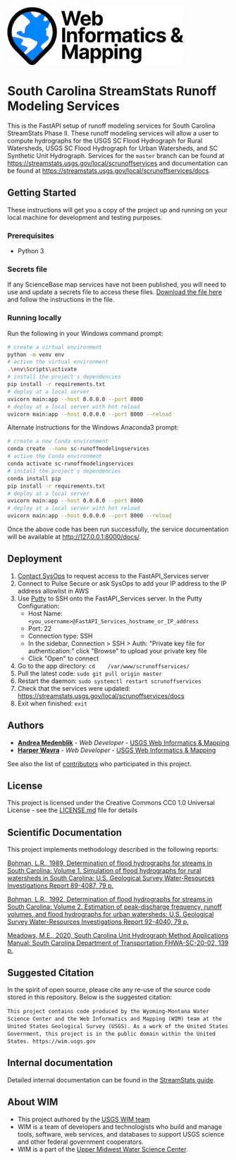 ![WiM](wim.png)

# South Carolina StreamStats Runoff Modeling Services

This is the FastAPI setup of runoff modeling services for South Carolina StreamStats Phase II. These runoff modeling services will allow a user to compute hydrographs for the USGS SC Flood Hydrograph for Rural Watersheds, USGS SC Flood Hydrograph for Urban Watersheds, and SC Synthetic Unit Hydrograph. Services for the `master` branch can be found at https://streamstats.usgs.gov/local/scrunoffservices and documentation can be found at https://streamstats.usgs.gov/local/scrunoffservices/docs.

## Getting Started

These instructions will get you a copy of the project up and running on your local machine for development and testing purposes.

### Prerequisites

- Python 3

### Secrets file

If any ScienceBase map services have not been published, you will need to use and update a secrets file to access these files. [Download the file here](https://doimspp.sharepoint.com/:u:/r/sites/GS-UMidWIM/Shared%20Documents/Projects/Streamstats%20Ecosystem/South%20Carolina%20Customizations/secrets.py?csf=1&web=1&e=N5bf8W) and follow the instructions in the file. 

### Running locally

Run the following in your Windows command prompt:

```bash
# create a virtual environment
python -m venv env
# active the virtual environment
.\env\Scripts\activate
# install the project's dependencies
pip install -r requirements.txt
# deploy at a local server
uvicorn main:app --host 0.0.0.0 --port 8000
# deploy at a local server with hot reload
uvicorn main:app --host 0.0.0.0 --port 8000 --reload
```

Alternate instructions for the Windows Anaconda3 prompt:

```bash
# create a new Conda environment
conda create --name sc-runoffmodelingservices
# active the Conda environment
conda activate sc-runoffmodelingservices
# install the project's dependencies
conda install pip
pip install -r requirements.txt
# deploy at a local server
uvicorn main:app --host 0.0.0.0 --port 8000
# deploy at a local server with hot reload
uvicorn main:app --host 0.0.0.0 --port 8000 --reload
```

Once the above code has been run successfully, the service documentation will be available at http://127.0.0.1:8000/docs/.

## Deployment

1. [Contact SysOps](https://github.com/USGS-WiM/wim-infrastructure/issues/new) to request access to the FastAPI_Services server
2. Connect to Pulse Secure or ask SysOps to add your IP address to the IP address allowlist in AWS
3. Use [Putty](https://www.putty.org/) to SSH onto the FastAPI_Services server. In the Putty Configuration:
     - Host Name: `<you_username>@FastAPI_Services_hostname_or_IP_address`
     - Port: 22
     - Connection type: SSH
     - In the sidebar, Connection > SSH > Auth: "Private key file for authentication:" click "Browse" to upload your private key file
     - Click "Open" to connect
 4. Go to the app directory: `cd 	/var/www/scrunoffservices/`
 5. Pull the latest code: `sudo git pull origin master`
 6. Restart the daemon: `sudo systemctl restart scrunoffservices`
 7. Check that the services were updated: https://streamstats.usgs.gov/local/scrunoffservices/docs
 8. Exit when finished: `exit`

## Authors

- **[Andrea Medenblik](https://github.com/amedenblik)**  - *Web Developer* - [USGS Web Informatics & Mapping](https://wim.usgs.gov/)
- **[Harper Wavra](https://github.com/harper-wavra)**  - *Web Developer* - [USGS Web Informatics & Mapping](https://wim.usgs.gov/)

See also the list of [contributors](../../graphs/contributors) who participated in this project.

## License

This project is licensed under the Creative Commons CC0 1.0 Universal License - see the [LICENSE.md](LICENSE.md) file for details

## Scientific Documentation

This project implements methodology described in the following reports:

[Bohman, L.R., 1989, Determination of flood hydrographs for streams in South Carolina: Volume 1. Simulation of flood hydrographs for rural watersheds in South Carolina: U.S. Geological Survey Water-Resources Investigations Report 89-4087, 79 p.](https://pubs.er.usgs.gov/publication/wri894087)

[Bohman, L.R., 1992, Determination of flood hydrographs for streams in South Carolina: Volume 2. Estimation of peak-discharge frequency, runoff volumes, and flood hydrographs for urban watersheds: U.S. Geological Survey Water-Resources Investigations Report 92-4040, 79 p.](https://pubs.er.usgs.gov/publication/wri924040)

[Meadows, M.E., 2020, South Carolina Unit Hydrograph Method Applications Manual: South Carolina Department of Transportation FHWA-SC-20-02, 139 p.](https://www.scdot.org/business/technicalPDFs/hydraulic/SPR-738-SC-UH-Method-Application-Manual-May-2020.pdf)                                 

## Suggested Citation

In the spirit of open source, please cite any re-use of the source code stored in this repository. Below is the suggested citation:

`This project contains code produced by the Wyoming-Montana Water Science Center and the Web Informatics and Mapping (WIM) team at the United States Geological Survey (USGS). As a work of the United States Government, this project is in the public domain within the United States. https://wim.usgs.gov`

## Internal documentation

Detailed internal documentation can be found in the [StreamStats guide](https://doimspp.sharepoint.com/sites/GS-UMidWIM/_layouts/OneNote.aspx?id=%2Fsites%2FGS-UMidWIM%2FShared%20Documents%2FProjects%2FStreamstats%20Ecosystem%2FKJ%27s%20Guide%20to%20StreamStats%201&wd=target%28Introduction.one%7CFA6D5C1D-D7FB-4D35-B339-992EF3438208%2FRunoff%20Modeling%20Services%7C3C3FF549-F709-4E55-B005-19903B30253B%2F%29).

## About WIM

- This project authored by the [USGS WIM team](https://wim.usgs.gov)
- WIM is a team of developers and technologists who build and manage tools, software, web services, and databases to support USGS science and other federal government cooperators.
- WIM is a part of the [Upper Midwest Water Science Center](https://www.usgs.gov/centers/upper-midwest-water-science-center).
